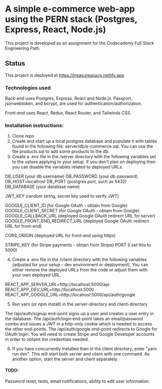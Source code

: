 # A simple e-commerce web-app using the PERN stack (Postgres, Express, React, Node.js)
This project is developed as an assignment for the Codecademy Full Stack Engineering Path.

## Status
This project is deployed at https://treasurespace.netlify.app

### Technologies used
Back-end uses Postgres, Express, React and Node.js. Passport, jsonwebtoken, and bcrypt, are used for authentication/authorization.

Front-end uses React, Redux, React Router, and Tailwinds CSS.

### Installation instructions:
1. Clone repo
2. Create and start up a local postgres database and populate it with tables found in the following file: server/db/e-commerce.sql. You can use the file products.sql to add some products to the db.
3. Create a .env file in the /server directory with the following variables set to the values applying to your setup. If you don't plan on deploying then you can disable the variables related to deployed URLs.

DB_USER (your db username)
DB_PASSWORD (your db password)
DB_HOST=localhost
DB_PORT (postgres port, such as 5432)
DB_DATABASE (your database name)

JWT_KEY (random string, secret key used to verify JWT)

GOOGLE_CLIENT_ID (for Google OAuth - obtain from Google)
GOOGLE_CLIENT_SECRET (for Google OAuth - obtain from Google)
GOOGLE_CALLBACK_URL (deployed Google OAuth redirect URL for server)
GOOGLE_FRONT_END_REDIRECT_URL (deployed Google OAuth redirect URL for front-end)

CORS_ORIGIN (deployed URL for front-end using https)

STRIPE_KEY (for Stripe payments - obtain from Stripe)
PORT (I set this to 5000)

4. Create a .env file in the /client directory with the following variables (adjusted for your setup - dev environment or deployment). You can either remove the deployed URLs from the code or adjust them with your own deployed URL.

REACT_APP_SERVER_URL=http://localhost:5000/api
REACT_APP_DEV_URL=http://localhost:5000
REACT_APP_GOOGLE_URL=http://locahost:5000/api/auth/google

5. Run yarn (or npm install) in the server-directory and client-directory

The /api/auth/signup end-point signs up a user and creates a user entry in the database.
The /api/auth/login end-point takes an email/password combo and issues a JWT in a http-only cookie which is needed to access the other end-points.
The /api/auth/google end-point redirects to Google for OAuth login. You will need to create Stripe and Google Developer accounts in order to obtaint the credentials needed.

6. If you have concurrently installed then in the client directory, enter "yarn run dev". This will start both server and client with one command. As another option, start the server and client separately.

#### TODO:
Password reset, tests, email notifications, ability to edit user information.

